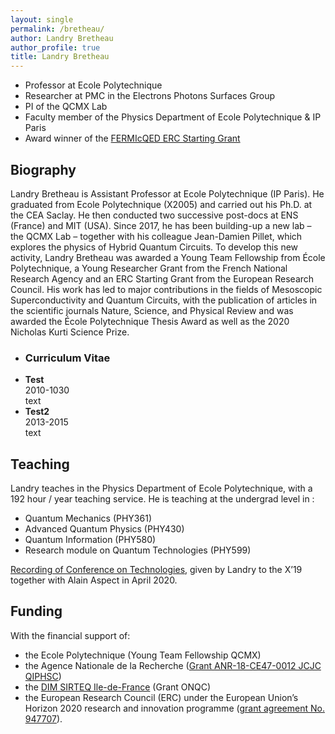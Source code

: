```yaml
---
layout: single
permalink: /bretheau/
author: Landry Bretheau
author_profile: true
title: Landry Bretheau
---
```


- Professor at Ecole Polytechnique
- Researcher at PMC in the Electrons Photons Surfaces Group
- PI of the QCMX Lab
- Faculty member of the Physics Department of Ecole Polytechnique & IP Paris
- Award winner of the [FERMIcQED ERC Starting Grant](https://www.polytechnique.edu/en/content/landry-bretheau-manipulate-condensed-matter-single-fermion-level)

## Biography

Landry Bretheau is Assistant Professor at Ecole Polytechnique (IP Paris). He graduated from Ecole Polytechnique (X2005) and carried out his Ph.D. at the CEA Saclay. He then conducted two successive post-docs at ENS (France) and MIT (USA). Since 2017, he has been building-up a new lab – the QCMX Lab – together with his colleague Jean-Damien Pillet, which explores the physics of Hybrid Quantum Circuits. To develop this new activity, Landry Bretheau was awarded a Young Team Fellowship from École Polytechnique, a Young Researcher Grant from the French National Research Agency and an ERC Starting Grant from the European Research Council. His work has led to major contributions in the fields of Mesoscopic Superconductivity and Quantum Circuits, with the publication of articles in the scientific journals Nature, Science, and Physical Review and was awarded the École Polytechnique Thesis Award as well as the 2020 Nicholas Kurti Science Prize.

<ul class="timeline">
<li>
  <i class="fas fa-fw fa-envelope" aria-hidden="true"></i>
  <h3>Curriculum Vitae</h3>
</li>
<li><div><strong>Test</strong><br>2010-1030<br>text</div></li>
<li><div><strong>Test2</strong><br>2013-2015<br>text</div></li>
</ul>

## Teaching
Landry teaches in the Physics Department of Ecole Polytechnique, with a 192 hour / year teaching service. He is teaching at the undergrad level in :

- Quantum Mechanics (PHY361)
- Advanced Quantum Physics (PHY430)
- Quantum Information (PHY580)
- Research module on Quantum Technologies (PHY599)

[Recording of Conference on Technologies](https://www.youtube.com/watch?v=6StVS3ZvbdU&t=763s), given by Landry to the X’19 together with Alain Aspect in April 2020.

## Funding
With the financial support of:
- the Ecole Polytechnique (Young Team Fellowship QCMX)
- the Agence Nationale de la Recherche ([Grant ANR-18-CE47-0012 JCJC QIPHSC](https://anr.fr/Project-ANR-18-CE47-0012))
- the [DIM SIRTEQ Ile-de-France](https://www.sirteq.org/en/SIRTEQ) (Grant ONQC)
- the European Research Council (ERC) under the European Union’s Horizon 2020 research and innovation programme ([grant agreement No. 947707](https://cordis.europa.eu/project/id/947707)).
